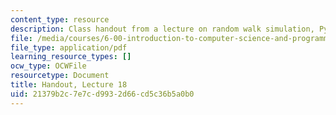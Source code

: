 ```yaml
---
content_type: resource
description: Class handout from a lecture on random walk simulation, PyLab, and plotting.
file: /media/courses/6-00-introduction-to-computer-science-and-programming-fall-2008/21379b2c7e7cd9932d66cd5c36b5a0b0_lec18.pdf
file_type: application/pdf
learning_resource_types: []
ocw_type: OCWFile
resourcetype: Document
title: Handout, Lecture 18
uid: 21379b2c-7e7c-d993-2d66-cd5c36b5a0b0
---
```

